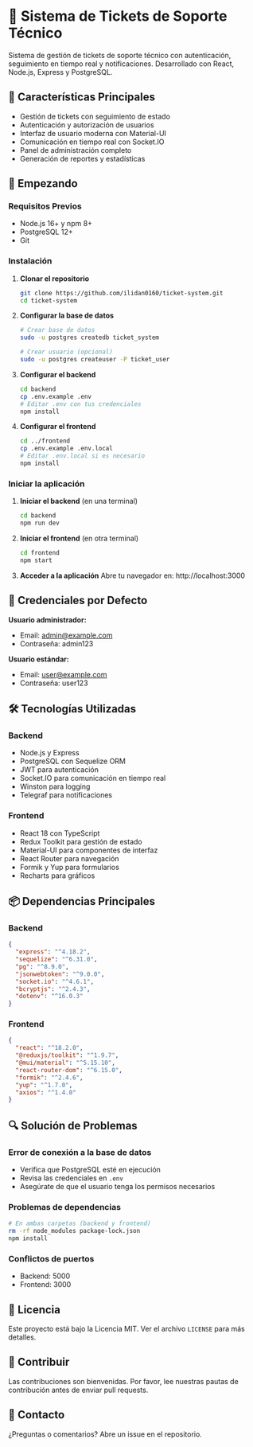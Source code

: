 # 🎫 Sistema de Tickets de Soporte Técnico

Sistema de gestión de tickets de soporte técnico con autenticación, seguimiento en tiempo real y notificaciones. Desarrollado con React, Node.js, Express y PostgreSQL.

## 🌟 Características Principales

- Gestión de tickets con seguimiento de estado
- Autenticación y autorización de usuarios
- Interfaz de usuario moderna con Material-UI
- Comunicación en tiempo real con Socket.IO
- Panel de administración completo
- Generación de reportes y estadísticas

## 🚀 Empezando

### Requisitos Previos

- Node.js 16+ y npm 8+
- PostgreSQL 12+
- Git

### Instalación

1. **Clonar el repositorio**
   ```bash
   git clone https://github.com/ilidan0160/ticket-system.git
   cd ticket-system
   ```

2. **Configurar la base de datos**
   ```bash
   # Crear base de datos
   sudo -u postgres createdb ticket_system
   
   # Crear usuario (opcional)
   sudo -u postgres createuser -P ticket_user
   ```

3. **Configurar el backend**
   ```bash
   cd backend
   cp .env.example .env
   # Editar .env con tus credenciales
   npm install
   ```

4. **Configurar el frontend**
   ```bash
   cd ../frontend
   cp .env.example .env.local
   # Editar .env.local si es necesario
   npm install
   ```

### Iniciar la aplicación

1. **Iniciar el backend** (en una terminal)
   ```bash
   cd backend
   npm run dev
   ```

2. **Iniciar el frontend** (en otra terminal)
   ```bash
   cd frontend
   npm start
   ```

3. **Acceder a la aplicación**
   Abre tu navegador en: http://localhost:3000

## 🔑 Credenciales por Defecto

**Usuario administrador:**
- Email: admin@example.com
- Contraseña: admin123

**Usuario estándar:**
- Email: user@example.com
- Contraseña: user123

## 🛠️ Tecnologías Utilizadas

### Backend
- Node.js y Express
- PostgreSQL con Sequelize ORM
- JWT para autenticación
- Socket.IO para comunicación en tiempo real
- Winston para logging
- Telegraf para notificaciones

### Frontend
- React 18 con TypeScript
- Redux Toolkit para gestión de estado
- Material-UI para componentes de interfaz
- React Router para navegación
- Formik y Yup para formularios
- Recharts para gráficos

## 📦 Dependencias Principales

### Backend
```json
{
  "express": "^4.18.2",
  "sequelize": "^6.31.0",
  "pg": "^8.9.0",
  "jsonwebtoken": "^9.0.0",
  "socket.io": "^4.6.1",
  "bcryptjs": "^2.4.3",
  "dotenv": "^16.0.3"
}
```

### Frontend
```json
{
  "react": "^18.2.0",
  "@reduxjs/toolkit": "^1.9.7",
  "@mui/material": "^5.15.10",
  "react-router-dom": "^6.15.0",
  "formik": "^2.4.6",
  "yup": "^1.7.0",
  "axios": "^1.4.0"
}
```

## 🔍 Solución de Problemas

### Error de conexión a la base de datos
- Verifica que PostgreSQL esté en ejecución
- Revisa las credenciales en `.env`
- Asegúrate de que el usuario tenga los permisos necesarios

### Problemas de dependencias
```bash
# En ambas carpetas (backend y frontend)
rm -rf node_modules package-lock.json
npm install
```

### Conflictos de puertos
- Backend: 5000
- Frontend: 3000

## 📄 Licencia

Este proyecto está bajo la Licencia MIT. Ver el archivo `LICENSE` para más detalles.

## 🤝 Contribuir

Las contribuciones son bienvenidas. Por favor, lee nuestras pautas de contribución antes de enviar pull requests.

## 📧 Contacto

¿Preguntas o comentarios? Abre un issue en el repositorio.
